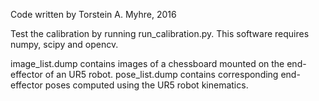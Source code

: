 Code written by Torstein A. Myhre, 2016

Test the calibration by running run_calibration.py.
This software requires numpy, scipy and opencv.

image_list.dump contains images of a chessboard mounted on the end-effector of an UR5 robot.
pose_list.dump contains corresponding end-effector poses computed using the UR5 robot kinematics.
